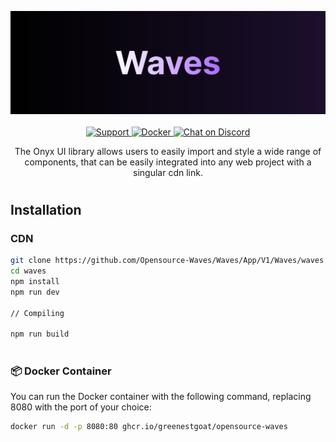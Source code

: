 <p align="center">
<img alt="Logo Banner" src="https://github.com/Opensource-Waves/Waves/blob/10a9fc4d7c79e59a58affe9e13a1eff544608337/github-logo/Frame%205.svg?sanitize=true"/>
<br/>
<br/>


<a href="https://ko-fi.com/brick_wall">
<img alt="Support" src="https://img.shields.io/badge/Ko--fi-F16061?style=for-the-badge&logo=ko-fi&logoColor=white"/>
</a>
<a href="https://hub.docker.com/repository/docker/greenestgoat/opensource-waves/">
<img alt="Docker" src="https://camo.githubusercontent.com/6b7f701cf0bea42833751b754688f1a27b6090fdf90bf2b226addff01be817f0/68747470733a2f2f696d672e736869656c64732e696f2f62616467652f646f636b65722d2532333064623765642e7376673f7374796c653d666f722d7468652d6261646765266c6f676f3d646f636b6572266c6f676f436f6c6f723d7768697465"/>
</a>
<a href="https://discord.gg/HkWFGr4A" Chat on discord>
<img alt="Chat on Discord" src="https://img.shields.io/badge/Discord-%235865F2.svg?style=for-the-badge&logo=discord&logoColor=white"/>
</a>
</p>

<!--<div align="center"><a href='https://ko-fi.com/brick_wall' target='_blank'><img height='30' style='border:0px;height:41px;' src='https://az743702.vo.msecnd.net/cdn/kofi3.png?v=0' border='0' margin-top="10px" alt='Buy Me a Coffee at ko-fi.com'/></a></div>-->
<div align="center">The Onyx UI library allows users to easily import and style a wide range of components, that can be easily integrated into any web project with a singular cdn link.</div>

#

## Installation

### CDN

```bash
git clone https://github.com/Opensource-Waves/Waves/App/V1/Waves/waves.git
cd waves
npm install
npm run dev

// Compiling

npm run build
```

#

### 📦 Docker Container

You can run the Docker container with the following command, replacing 8080 with the port of your choice:

```bash
docker run -d -p 8080:80 ghcr.io/greenestgoat/opensource-waves
```

#

